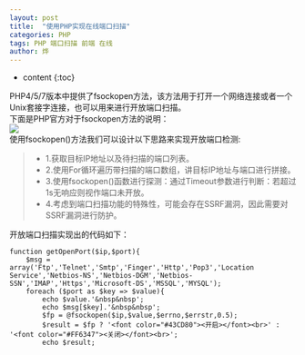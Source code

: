 ```yaml
---
layout: post
title:  "使用PHP实现在线端口扫描"
categories: PHP
tags: PHP 端口扫描 前端 在线
author: 烨
---
```




* content
{:toc}








PHP4/5/7版本中提供了fsockopen方法，该方法用于打开一个网络连接或者一个Unix套接字连接，也可以用来进行开放端口扫描。  
下面是PHP官方对于fsockopen方法的说明：  
![](https://s2.ax1x.com/2020/01/03/lUyHeK.png)  
使用fsockopen()方法我们可以设计以下思路来实现开放端口检测:  
> - 1.获取目标IP地址以及待扫描的端口列表。  
> - 2.使用For循环遍历带扫描的端口数组，讲目标IP地址与端口进行拼接。  
> - 3.使用fsockopen()函数进行探测：通过Timeout参数进行判断：若超过1s无响应则视作端口未开放。  
> - 4.考虑到端口扫描功能的特殊性，可能会存在SSRF漏洞，因此需要对SSRF漏洞进行防护。  

开放端口扫描实现出的代码如下：  
```PHP4
function getOpenPort($ip,$port){
    $msg = array('Ftp','Telnet','Smtp','Finger','Http','Pop3','Location Service','Netbios-NS','Netbios-DGM','Netbios-SSN','IMAP','Https','Microsoft-DS','MSSQL','MYSQL');
    foreach ($port as $key => $value){
        echo $value.'&nbsp&nbsp';
        echo $msg[$key].'&nbsp&nbsp';
        $fp = @fsockopen($ip,$value,$errno,$errstr,0.5);
        $result = $fp ? '<font color="#43CD80"><开启></font><br>' : '<font color="#FF6347"><关闭></font><br>';
        echo $result;
```
